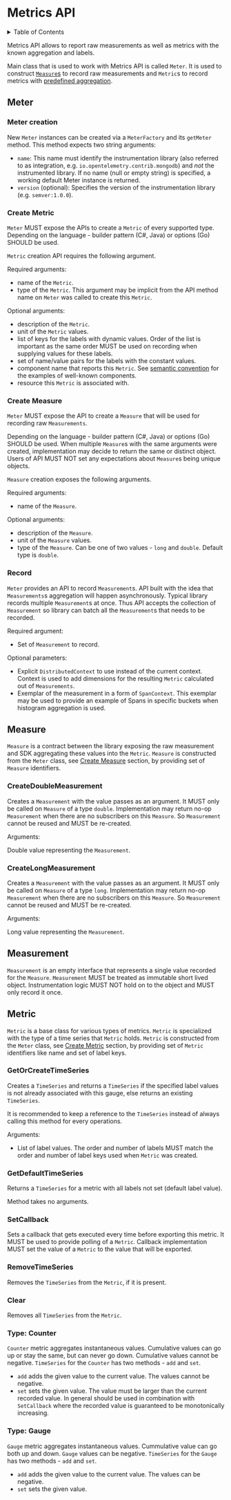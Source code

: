 # Metrics API

<details>
<summary>
Table of Contents
</summary>

- [Meter](#meter)
  - [Meter Creation](#meter-creation)
  - [Create Metric](#create-metric)
  - [Create Measure](#create-measure)
  - [Record](#record)
- [Measure](#measure)
  - [CreateDoubleMeasurement](#createdoublemeasurement)
  - [CreateLongMeasurement](#createlongmeasurement)
- [Measurement](#measurement)
- [Metric](#metric)
  - [GetOrCreateTimeSeries](#getorcreatetimeseries)
  - [GetDefaultTimeSeries](#getdefaulttimeseries)
  - [SetCallback](#setcallback)
  - [RemoveTimeSeries](#removetimeseries)
  - [Clear](#clear)
  - [Type: Counter](#type-counter)
  - [Type: Gauge](#type-gauge)

</details>

Metrics API allows to report raw measurements as well as metrics with the known
aggregation and labels.

Main class that is used to work with Metrics API is called `Meter`. It is used
to construct [`Measure`s](overview.md#measure) to record raw measurements
and `Metric`s to record metrics with [predefined
aggregation](overview.md#recording-metrics-with-predefined-aggregation).

## Meter

### Meter creation

New `Meter` instances can be created via a `MeterFactory` and its `getMeter`
method. This method expects two string arguments:
* `name`: This name must identify the instrumentation library (also referred
to as integration, e.g. `io.opentelemetry.contrib.mongodb`) and *not* the
instrumented library. If no name (null or empty string) is specified, a working
default Meter instance is returned.
* `version` (optional): Specifies the version of the instrumentation library
(e.g. `semver:1.0.0`).

### Create Metric

`Meter` MUST expose the APIs to create a `Metric` of every supported type.
Depending on the language - builder pattern (C#, Java) or options (Go) SHOULD be
used.

`Metric` creation API requires the following argument.

Required arguments:

- name of the `Metric`.
- type of the `Metric`. This argument may be implicit from the API method name
  on `Meter` was called to create this `Metric`.

Optional arguments:

- description of the `Metric`.
- unit of the `Metric` values.
- list of keys for the labels with dynamic values. Order of the list is
  important as the same order MUST be used on recording when supplying values
  for these labels.
- set of name/value pairs for the labels with the constant values.
- component name that reports this `Metric`. See [semantic
  convention](data-semantic-conventions.md) for the examples of well-known
  components.
- resource this `Metric` is associated with.

### Create Measure

`Meter` MUST expose the API to create a `Measure` that will be used for
recording raw `Measurements`.

Depending on the language - builder pattern (C#, Java) or options (Go) SHOULD be
used. When multiple `Measure`s with the same arguments were created,
implementation may decide to return the same or distinct object. Users of API
MUST NOT set any expectations about `Measure`s being unique objects.

`Measure` creation exposes the following arguments.

Required arguments:

- name of the `Measure`.

Optional arguments:

- description of the `Measure`.
- unit of the `Measure` values.
- type of the `Measure`. Can be one of two values - `long` and `double`. Default
  type is `double`.

### Record

`Meter` provides an API to record `Measurement`s. API built with the idea that
`Measurements`s aggregation will happen asynchronously. Typical library records
multiple `Measurement`s at once. Thus API accepts the collection of
`Measurement` so library can batch all the `Measurement`s that needs to be
recorded.  

Required argument:

- Set of `Measurement` to record.

Optional parameters:

- Explicit `DistributedContext` to use instead of the current context. Context
  is used to add dimensions for the resulting `Metric` calculated out of
  `Measurements`.
- Exemplar of the measurement in a form of `SpanContext`. This exemplar may be
  used to provide an example of Spans in specific buckets when histogram
  aggregation is used.

## Measure

`Measure` is a contract between the library exposing the raw measurement and SDK
aggregating these values into the `Metric`. `Measure` is constructed from the
`Meter` class, see [Create Measure](#create-measure) section, by providing set
of `Measure` identifiers.

### CreateDoubleMeasurement

Creates a `Measurement` with the value passes as an argument. It MUST only be
called on `Measure` of a type `double`. Implementation may return no-op
`Measurement` when there are no subscribers on this `Measure`. So `Measurement`
cannot be reused and MUST be re-created.

Arguments:

Double value representing the `Measurement`.

### CreateLongMeasurement

Creates a `Measurement` with the value passes as an argument. It MUST only be
called on `Measure` of a type `long`. Implementation may return no-op
`Measurement` when there are no subscribers on this `Measure`. So `Measurement`
cannot be reused and MUST be re-created.

Arguments:

Long value representing the `Measurement`.

## Measurement

`Measurement` is an empty interface that represents a single value recorded for
the `Measure`. `Measurement` MUST be treated as immutable short lived object.
Instrumentation logic MUST NOT hold on to the object and MUST only record it
once.

## Metric

`Metric` is a base class for various types of metrics. `Metric` is specialized
with the type of a time series that `Metric` holds. `Metric` is constructed from
the `Meter` class, see [Create Metric](#create-metric) section, by providing set
of `Metric` identifiers like name and set of label keys.

### GetOrCreateTimeSeries

Creates a `TimeSeries` and returns a `TimeSeries` if the specified label values
is not already associated with this gauge, else returns an existing
`TimeSeries`.

It is recommended to keep a reference to the `TimeSeries` instead of always
calling this method for every operations.

Arguments:

- List of label values. The order and number of labels MUST match the order and
  number of label keys used when `Metric` was created.

### GetDefaultTimeSeries

Returns a `TimeSeries` for a metric with all labels not set (default label
value).

Method takes no arguments.

### SetCallback

Sets a callback that gets executed every time before exporting this metric. It
MUST be used to provide polling of a `Metric`. Callback implementation MUST set
the value of a `Metric` to the value that will be exported.

### RemoveTimeSeries

Removes the `TimeSeries` from the `Metric`, if it is present.

### Clear

Removes all `TimeSeries` from the `Metric`.

### Type: Counter

`Counter` metric aggregates instantaneous values. Cumulative values can go up or
stay the same, but can never go down. Cumulative values cannot be negative.
`TimeSeries` for the `Counter` has two methods - `add` and `set`.

- `add` adds the given value to the current value. The values cannot be
  negative.
- `set` sets the given value. The value must be larger than the current recorded
  value. In general should be used in combination with `SetCallback` where the
  recorded value is guaranteed to be monotonically increasing.

### Type: Gauge

`Gauge` metric aggregates instantaneous values. Cummulative value can go both up
and down. `Gauge` values can be negative. `TimeSeries` for the `Gauge` has two
methods - `add` and `set`.

- `add` adds the given value to the current value. The values can be negative.
- `set` sets the given value.
